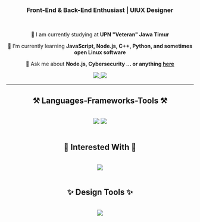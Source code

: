 <h3 align="center">Front-End & Back-End Enthusiast | UIUX Designer</h3>

<br/>

<div align="center">
 
 🔭 I am currently studying at **UPN "Veteran" Jawa Timur**
 
 🌱 I’m currently learning **JavaScript, Node.js, C++, Python, and sometimes open Linux software**

💬 Ask me about **Node.js, Cybersecurity ... or anything [here](https://github.com/SandyAryadika)**

 </div>
 
<div align="center"> 
  <a href="aryadikawidodo0@gmail.com">
    <img src="https://img.shields.io/badge/Gmail-333333?style=for-the-badge&logo=gmail&logoColor=red" />
  </a>
  <a href="https://www.linkedin.com/in/sandy-aryadika-widodo-160322283/" target="_blank">
    <img src="https://img.shields.io/badge/LinkedIn-0077B5?style=for-the-badge&logo=linkedin&logoColor=white" target="_blank" />
  </a><!-- sqlite, safari, google-chrome are other good icon options -->
</div>

 <hr/>
 
<h2 align="center">⚒️ Languages-Frameworks-Tools ⚒️</h2>
<br/>
<div align="center">
    <img src="https://skillicons.dev/icons?i=html,css,github,vscode,figma" />
    <img src="https://skillicons.dev/icons?i=c,cs,cpp,python,java,javascript,nodejs,mysql" /><br>
</div>
<br/>

<h2 align="center">💫 Interested With 💫</h2>
<br/>
<div align="center">
    <img src="https://skillicons.dev/icons?i=gcp,androidstudio,firebase,flutter,kotlin,tensorflow,unreal" />
</div>
<br/>

<h2 align="center">✨ Design Tools ✨</h2>
<br/>
<div align="center">
    <img src="https://skillicons.dev/icons?i=ai,ps" />
</div>
<br/>

